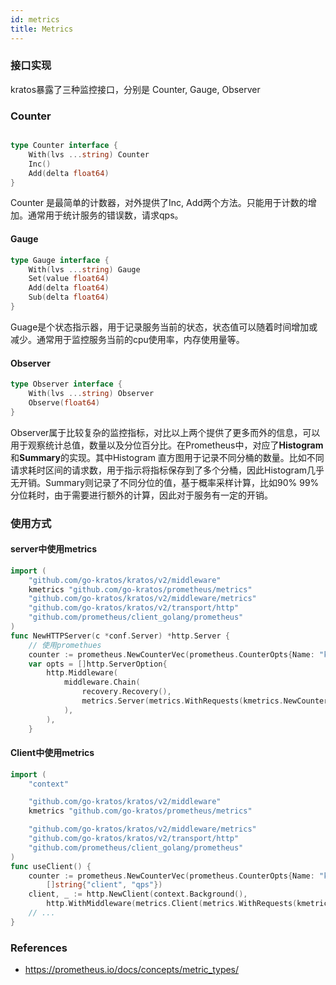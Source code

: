 ```yaml
---
id: metrics
title: Metrics
---
```


### 接口实现

kratos暴露了三种监控接口，分别是 Counter, Gauge, Observer

### Counter

```go

type Counter interface {
	With(lvs ...string) Counter
	Inc()
	Add(delta float64)
}
```



Counter 是最简单的计数器，对外提供了Inc, Add两个方法。只能用于计数的增加。通常用于统计服务的错误数，请求qps。

#### Gauge

```go
type Gauge interface {
	With(lvs ...string) Gauge
	Set(value float64)
	Add(delta float64)
	Sub(delta float64)
}
```

 Guage是个状态指示器，用于记录服务当前的状态，状态值可以随着时间增加或减少。通常用于监控服务当前的cpu使用率，内存使用量等。

#### Observer

```go
type Observer interface {
	With(lvs ...string) Observer
	Observe(float64)
}
```



Observer属于比较复杂的监控指标，对比以上两个提供了更多而外的信息，可以用于观察统计总值，数量以及分位百分比。在Prometheus中，对应了**Histogram** 和**Summary**的实现。其中Histogram 直方图用于记录不同分桶的数量。比如不同请求耗时区间的请求数，用于指示将指标保存到了多个分桶，因此Histogram几乎无开销。Summary则记录了不同分位的值，基于概率采样计算，比如90% 99% 分位耗时，由于需要进行额外的计算，因此对于服务有一定的开销。

### 使用方式

#### server中使用metrics

```go
import (
	"github.com/go-kratos/kratos/v2/middleware"
	kmetrics "github.com/go-kratos/prometheus/metrics"
	"github.com/go-kratos/kratos/v2/middleware/metrics"
	"github.com/go-kratos/kratos/v2/transport/http"
	"github.com/prometheus/client_golang/prometheus"
)
func NewHTTPServer(c *conf.Server) *http.Server {
    // 使用promethues 
	counter := prometheus.NewCounterVec(prometheus.CounterOpts{Name: "kratos_counter"}, []string{"server", "qps"})
	var opts = []http.ServerOption{
		http.Middleware(
			middleware.Chain(
				recovery.Recovery(),
				metrics.Server(metrics.WithRequests(kmetrics.NewCounter(counter))),
			),
		),
	}

```

#### Client中使用metrics

```go
import (
	"context"

	"github.com/go-kratos/kratos/v2/middleware"
	kmetrics "github.com/go-kratos/prometheus/metrics"

	"github.com/go-kratos/kratos/v2/middleware/metrics"
	"github.com/go-kratos/kratos/v2/transport/http"
	"github.com/prometheus/client_golang/prometheus"
)
func useClient() {
	counter := prometheus.NewCounterVec(prometheus.CounterOpts{Name: "kratos_counter"},
		[]string{"client", "qps"})
	client, _ := http.NewClient(context.Background(),
		http.WithMiddleware(metrics.Client(metrics.WithRequests(kmetrics.NewCounter(counter)))))
	// ...
}
```



### References

* https://prometheus.io/docs/concepts/metric_types/
